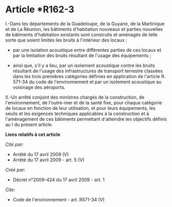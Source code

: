 # Article *R162-3

I.-Dans les départements de la Guadeloupe, de la Guyane, de la Martinique et de La Réunion, les bâtiments d'habitation
nouveaux et parties nouvelles de bâtiments d'habitation existants sont construits et aménagés de telle sorte que soient
limités les bruits à l'intérieur des locaux :

- par une isolation acoustique entre différentes parties de ces locaux et par la limitation des bruits résultant de l'usage
des équipements ;

- ainsi que, s'il y a lieu, par un isolement acoustique contre les bruits résultant de l'usage des infrastructures de
transport terrestre classées dans les trois premières catégories définies en application de l'article R. 571-34 du code de
l'environnement et par un isolement acoustique au voisinage des aéroports. 

II.-Un arrêté conjoint des ministres chargés de la construction, de l'environnement, de l'outre-mer et de la santé fixe, pour
chaque catégorie de locaux en fonction de leur utilisation, et pour leurs équipements, les seuils et les exigences techniques
applicables à la construction et à l'aménagement de ces bâtiments permettant d'atteindre les objectifs définis au I du
présent article.

**Liens relatifs à cet article**

_Cité par_:

  - Arrêté du 17 avril 2009 (V)
  - Arrêté du 17 avril 2009 - art. 5 (V)

_Créé par_:

  - Décret n°2009-424 du 17 avril 2009 - art. 1

_Cite_:

  - Code de l'environnement - art. R571-34 (V)
